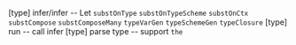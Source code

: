 [type] infer/infer -- Let
`substOnType`
`substOnTypeScheme`
`substOnCtx`
`substCompose`
`substComposeMany`
`typeVarGen`
`typeSchemeGen`
`typeClosure`
[type] run -- call infer
[type] parse type -- support `the`
